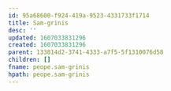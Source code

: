 ```yaml
---
id: 95a68600-f924-419a-9523-4331733f1714
title: Sam-grinis
desc: ''
updated: 1607033831296
created: 1607033831296
parent: 133814d2-3741-4333-a7f5-5f1310076d58
children: []
fname: peope.sam-grinis
hpath: peope.sam-grinis
---
```



